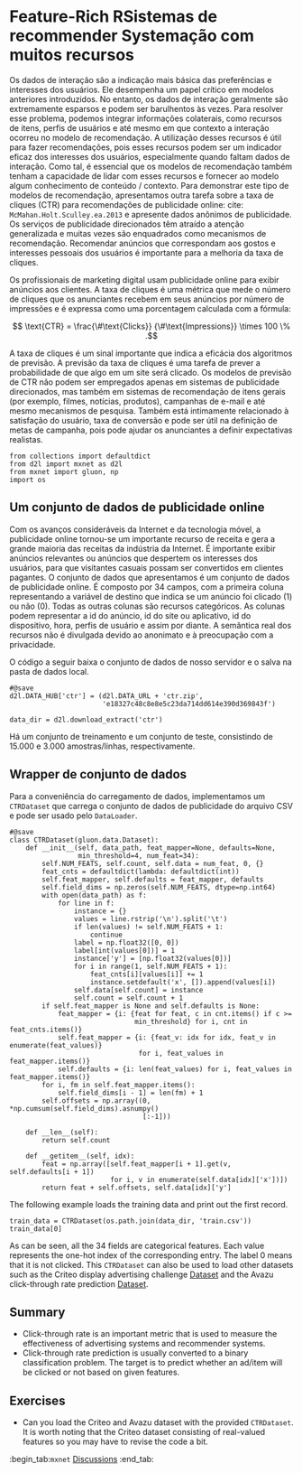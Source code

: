 # Feature-Rich RSistemas de recommender Systemação com muitos recursos


Os dados de interação são a indicação mais básica das preferências e interesses dos usuários. Ele desempenha um papel crítico em modelos anteriores introduzidos. No entanto, os dados de interação geralmente são extremamente esparsos e podem ser barulhentos às vezes. Para resolver esse problema, podemos integrar informações colaterais, como recursos de itens, perfis de usuários e até mesmo em que contexto a interação ocorreu no modelo de recomendação. A utilização desses recursos é útil para fazer recomendações, pois esses recursos podem ser um indicador eficaz dos interesses dos usuários, especialmente quando faltam dados de interação. Como tal, é essencial que os modelos de recomendação também tenham a capacidade de lidar com esses recursos e fornecer ao modelo algum conhecimento de conteúdo / contexto. Para demonstrar este tipo de modelos de recomendação, apresentamos outra tarefa sobre a taxa de cliques (CTR) para recomendações de publicidade online: cite: `McMahan.Holt.Sculley.ea.2013` e apresente dados anônimos de publicidade. Os serviços de publicidade direcionados têm atraído a atenção generalizada e muitas vezes são enquadrados como mecanismos de recomendação. Recomendar anúncios que correspondam aos gostos e interesses pessoais dos usuários é importante para a melhoria da taxa de cliques.


Os profissionais de marketing digital usam publicidade online para exibir anúncios aos clientes. A taxa de cliques é uma métrica que mede o número de cliques que os anunciantes recebem em seus anúncios por número de impressões e é expressa como uma porcentagem calculada com a fórmula:

$$ \text{CTR} = \frac{\#\text{Clicks}} {\#\text{Impressions}} \times 100 \% .$$

A taxa de cliques é um sinal importante que indica a eficácia dos algoritmos de previsão. A previsão da taxa de cliques é uma tarefa de prever a probabilidade de que algo em um site será clicado. Os modelos de previsão de CTR não podem ser empregados apenas em sistemas de publicidade direcionados, mas também em sistemas de recomendação de itens gerais (por exemplo, filmes, notícias, produtos), campanhas de e-mail e até mesmo mecanismos de pesquisa. Também está intimamente relacionado à satisfação do usuário, taxa de conversão e pode ser útil na definição de metas de campanha, pois pode ajudar os anunciantes a definir expectativas realistas.

```{.python .input}
from collections import defaultdict
from d2l import mxnet as d2l
from mxnet import gluon, np
import os
```

## Um conjunto de dados de publicidade online


Com os avanços consideráveis da Internet e da tecnologia móvel, a publicidade online tornou-se um importante recurso de receita e gera a grande maioria das receitas da indústria da Internet. É importante exibir anúncios relevantes ou anúncios que despertem os interesses dos usuários, para que visitantes casuais possam ser convertidos em clientes pagantes. O conjunto de dados que apresentamos é um conjunto de dados de publicidade online. É composto por 34 campos, com a primeira coluna representando a variável de destino que indica se um anúncio foi clicado (1) ou não (0). Todas as outras colunas são recursos categóricos. As colunas podem representar a id do anúncio, id do site ou aplicativo, id do dispositivo, hora, perfis de usuário e assim por diante. A semântica real dos recursos não é divulgada devido ao anonimato e à preocupação com a privacidade.

O código a seguir baixa o conjunto de dados de nosso servidor e o salva na pasta de dados local.

```{.python .input  n=15}
#@save
d2l.DATA_HUB['ctr'] = (d2l.DATA_URL + 'ctr.zip',
                       'e18327c48c8e8e5c23da714dd614e390d369843f')

data_dir = d2l.download_extract('ctr')
```

Há um conjunto de treinamento e um conjunto de teste, consistindo de 15.000 e 3.000 amostras/linhas, respectivamente.

## Wrapper de conjunto de dados

Para a conveniência do carregamento de dados, implementamos um `CTRDataset` que carrega o conjunto de dados de publicidade do arquivo CSV e pode ser usado pelo `DataLoader`.

```{.python .input  n=13}
#@save
class CTRDataset(gluon.data.Dataset):
    def __init__(self, data_path, feat_mapper=None, defaults=None,
                 min_threshold=4, num_feat=34):
        self.NUM_FEATS, self.count, self.data = num_feat, 0, {}
        feat_cnts = defaultdict(lambda: defaultdict(int))
        self.feat_mapper, self.defaults = feat_mapper, defaults
        self.field_dims = np.zeros(self.NUM_FEATS, dtype=np.int64)
        with open(data_path) as f:
            for line in f:
                instance = {}
                values = line.rstrip('\n').split('\t')
                if len(values) != self.NUM_FEATS + 1:
                    continue
                label = np.float32([0, 0])
                label[int(values[0])] = 1
                instance['y'] = [np.float32(values[0])]
                for i in range(1, self.NUM_FEATS + 1):
                    feat_cnts[i][values[i]] += 1
                    instance.setdefault('x', []).append(values[i])
                self.data[self.count] = instance
                self.count = self.count + 1
        if self.feat_mapper is None and self.defaults is None:
            feat_mapper = {i: {feat for feat, c in cnt.items() if c >=
                               min_threshold} for i, cnt in feat_cnts.items()}
            self.feat_mapper = {i: {feat_v: idx for idx, feat_v in enumerate(feat_values)}
                                for i, feat_values in feat_mapper.items()}
            self.defaults = {i: len(feat_values) for i, feat_values in feat_mapper.items()}
        for i, fm in self.feat_mapper.items():
            self.field_dims[i - 1] = len(fm) + 1
        self.offsets = np.array((0, *np.cumsum(self.field_dims).asnumpy()
                                 [:-1]))
        
    def __len__(self):
        return self.count
    
    def __getitem__(self, idx):
        feat = np.array([self.feat_mapper[i + 1].get(v, self.defaults[i + 1])
                         for i, v in enumerate(self.data[idx]['x'])])
        return feat + self.offsets, self.data[idx]['y']
```

The following example loads the training data and print out the first record.

```{.python .input  n=16}
train_data = CTRDataset(os.path.join(data_dir, 'train.csv'))
train_data[0]
```

As can be seen, all the 34 fields are categorical features. Each value represents the one-hot index of the corresponding entry. The label $0$ means that it is not clicked. This `CTRDataset` can also be used to load other datasets such as the Criteo display advertising challenge [Dataset](https://labs.criteo.com/2014/02/kaggle-display-advertising-challenge-dataset/) and the Avazu click-through rate prediction [Dataset](https://www.kaggle.com/c/avazu-ctr-prediction).  

## Summary 
* Click-through rate is an important metric that is used to measure the effectiveness of advertising systems and recommender systems.
* Click-through rate prediction is usually converted to a binary classification problem. The target is to predict whether an ad/item will be clicked or not based on given features.

## Exercises

* Can you load the Criteo and Avazu dataset with the provided `CTRDataset`. It is worth noting that the Criteo dataset consisting of real-valued features so you may have to revise the code a bit.

:begin_tab:`mxnet`
[Discussions](https://discuss.d2l.ai/t/405)
:end_tab:
<!--stackedit_data:
eyJoaXN0b3J5IjpbOTY0ODM2NzAxLC0yMDMzNDgxNzQ1XX0=
-->